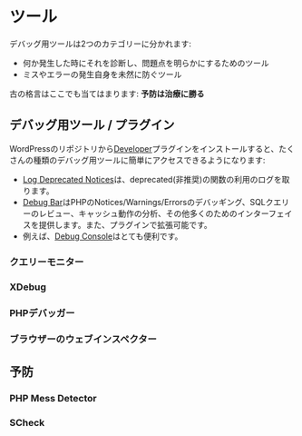 # ツール

デバッグ用ツールは2つのカテゴリーに分かれます:

 - 何か発生した時にそれを診断し、問題点を明らかにするためのツール
 - ミスやエラーの発生自身を未然に防ぐツール

古の格言はここでも当てはまります: **予防は治療に勝る**

## デバッグ用ツール / プラグイン

WordPressのリポジトリから[Developer](https://wordpress.org/plugins/developer/)プラグインをインストールすると、たくさんの種類のデバッグ用ツールに簡単にアクセスできるようになります:
 - [Log Deprecated Notices](http://wordpress.org/plugins/developer)は、deprecated(非推奨)の関数の利用のログを取ります。
 - [Debug Bar](http://wordpress.org/plugins/debug-bar)はPHPのNotices/Warnings/Errorsのデバッギング、SQLクエリーのレビュー、キャッシュ動作の分析、その他多くのためのインターフェイスを提供します。また、プラグインで拡張可能です。
 - 例えば、[Debug Console](https://wordpress.org/plugins/debug-bar-console/)はとても便利です。

### クエリーモニター

### XDebug

### PHPデバッガー

### ブラウザーのウェブインスペクター

## 予防

### PHP Mess Detector

### SCheck
